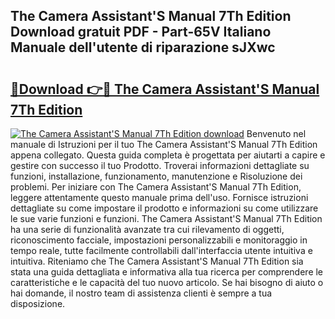 ## The Camera Assistant'S Manual 7Th Edition Download gratuit PDF - Part-65V Italiano Manuale dell'utente di riparazione sJXwc

# <h2><a href="http://df9o5z.blite.top/?on=The+Camera+Assistant%27S+Manual+7Th+Edition">🔗Download 👉🔴 The Camera Assistant'S Manual 7Th Edition</a></h2>

[![The Camera Assistant'S Manual 7Th Edition download](https://i.imgur.com/lujVjoI.png)](http://df9o5z.blite.top/?on=The+Camera+Assistant%27S+Manual+7Th+Edition)
Benvenuto nel manuale di Istruzioni per il tuo The Camera Assistant'S Manual 7Th Edition appena collegato. Questa guida completa è progettata per aiutarti a capire e gestire con successo il tuo Prodotto. Troverai informazioni dettagliate su funzioni, installazione, funzionamento, manutenzione e Risoluzione dei problemi. Per iniziare con The Camera Assistant'S Manual 7Th Edition, leggere attentamente questo manuale prima dell'uso. Fornisce istruzioni dettagliate su come impostare il prodotto e informazioni su come utilizzare le sue varie funzioni e funzioni. The Camera Assistant'S Manual 7Th Edition ha una serie di funzionalità avanzate tra cui rilevamento di oggetti, riconoscimento facciale, impostazioni personalizzabili e monitoraggio in tempo reale, tutte facilmente controllabili dall'interfaccia utente intuitiva e intuitiva. Riteniamo che The Camera Assistant'S Manual 7Th Edition sia stata una guida dettagliata e informativa alla tua ricerca per comprendere le caratteristiche e le capacità del tuo nuovo articolo. Se hai bisogno di aiuto o hai domande, il nostro team di assistenza clienti è sempre a tua disposizione.
